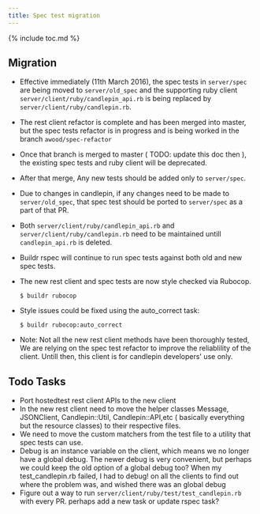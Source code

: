 ```yaml
---
title: Spec test migration
---
```

{% include toc.md %}

## Migration <TDLR>
* Effective immediately (11th March 2016), the spec tests in `server/spec` are being moved to `server/old_spec` and the supporting ruby client `server/client/ruby/candlepin_api.rb` is being replaced by `server/client/ruby/candlepin.rb`.

* The rest client refactor is complete and has been merged into master, but the spec tests refactor is in progress and is being worked in the branch `awood/spec-refactor`

* Once that branch is merged to master ( TODO: update this doc then ), the existing spec tests and ruby client will be  deprecated.

* After that merge, Any new tests should be added only to `server/spec`.

* Due to changes in candlepin, if any changes need to be made to `server/old_spec`, that spec test should be ported to `server/spec` as a part of that PR.

* Both `server/client/ruby/candlepin_api.rb` and `server/client/ruby/candlepin.rb` need to be maintained untill `candlepin_api.rb` is deleted.

* Buildr rspec will continue to run spec tests against both old and new spec tests.

* The new rest client and spec tests are now style checked via Rubocop.

  ```console
  $ buildr rubocop
  ```
* Style issues could be fixed using the auto_correct task:

  ```console
  $ buildr rubocop:auto_correct
  ```
* Note: Not all the new rest client methods have been thoroughly tested, We are relying on the spec test refactor to improve the reliablility of the client. Untill then, this client is for candlepin developers' use only.

## Todo Tasks
* Port hostedtest rest client APIs to the new client
* In the new rest client need to move the helper classes Message, JSONClient, Candlepin::Util, Candlepin::API,etc ( basically everything but the resource classes) to their respective files.
* We need to move the custom matchers from the test file to a utility that spec tests can use.
* Debug is an instance variable on the client, which means we no longer have a global debug. The newer debug is very convenient, but perhaps we could keep the old option of a global debug too? When my test_candlepin.rb failed, I had to debug! on all the clients to find out where the problem was, and wished there was an global debug
* Figure out a way to run `server/client/ruby/test/test_candlepin.rb` with every PR. perhaps add a new task or update rspec task?
